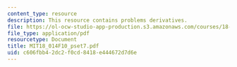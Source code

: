 ```yaml
---
content_type: resource
description: This resource contains problems derivatives.
file: https://ol-ocw-studio-app-production.s3.amazonaws.com/courses/18-014-calculus-with-theory-fall-2010/c606fbb42dc2f0cd8418e444672d7d6e_MIT18_014F10_pset7.pdf
file_type: application/pdf
resourcetype: Document
title: MIT18_014F10_pset7.pdf
uid: c606fbb4-2dc2-f0cd-8418-e444672d7d6e
---
```

